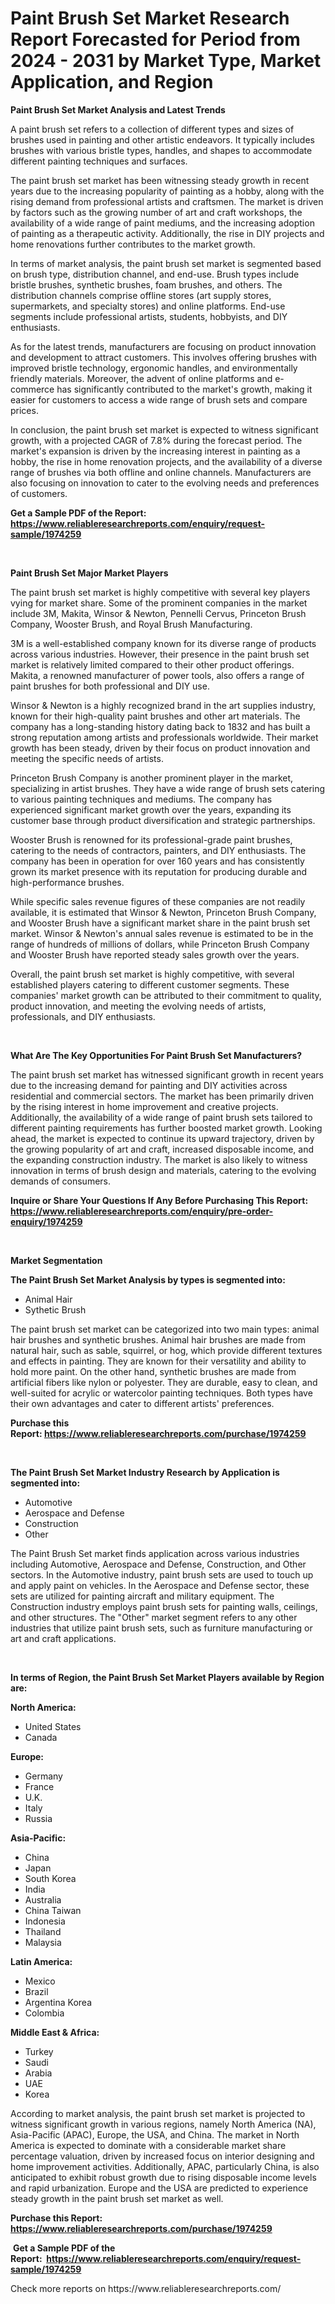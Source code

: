 <p><h1>Paint Brush Set Market Research Report Forecasted for Period from 2024 -  2031 by Market Type, Market Application, and Region</h1></p><p><strong>Paint Brush Set Market Analysis and Latest Trends</strong></p>
<p><p>A paint brush set refers to a collection of different types and sizes of brushes used in painting and other artistic endeavors. It typically includes brushes with various bristle types, handles, and shapes to accommodate different painting techniques and surfaces.</p><p>The paint brush set market has been witnessing steady growth in recent years due to the increasing popularity of painting as a hobby, along with the rising demand from professional artists and craftsmen. The market is driven by factors such as the growing number of art and craft workshops, the availability of a wide range of paint mediums, and the increasing adoption of painting as a therapeutic activity. Additionally, the rise in DIY projects and home renovations further contributes to the market growth.</p><p>In terms of market analysis, the paint brush set market is segmented based on brush type, distribution channel, and end-use. Brush types include bristle brushes, synthetic brushes, foam brushes, and others. The distribution channels comprise offline stores (art supply stores, supermarkets, and specialty stores) and online platforms. End-use segments include professional artists, students, hobbyists, and DIY enthusiasts.</p><p>As for the latest trends, manufacturers are focusing on product innovation and development to attract customers. This involves offering brushes with improved bristle technology, ergonomic handles, and environmentally friendly materials. Moreover, the advent of online platforms and e-commerce has significantly contributed to the market's growth, making it easier for customers to access a wide range of brush sets and compare prices.</p><p>In conclusion, the paint brush set market is expected to witness significant growth, with a projected CAGR of 7.8% during the forecast period. The market's expansion is driven by the increasing interest in painting as a hobby, the rise in home renovation projects, and the availability of a diverse range of brushes via both offline and online channels. Manufacturers are also focusing on innovation to cater to the evolving needs and preferences of customers.</p></p>
<p><strong>Get a Sample PDF of the Report:&nbsp; <a href="https://www.reliableresearchreports.com/enquiry/request-sample/1974259">https://www.reliableresearchreports.com/enquiry/request-sample/1974259</a></strong></p>
<p>&nbsp;</p>
<p><strong>Paint Brush Set Major Market Players</strong></p>
<p><p>The paint brush set market is highly competitive with several key players vying for market share. Some of the prominent companies in the market include 3M, Makita, Winsor & Newton, Pennelli Cervus, Princeton Brush Company, Wooster Brush, and Royal Brush Manufacturing. </p><p>3M is a well-established company known for its diverse range of products across various industries. However, their presence in the paint brush set market is relatively limited compared to their other product offerings. Makita, a renowned manufacturer of power tools, also offers a range of paint brushes for both professional and DIY use.</p><p>Winsor & Newton is a highly recognized brand in the art supplies industry, known for their high-quality paint brushes and other art materials. The company has a long-standing history dating back to 1832 and has built a strong reputation among artists and professionals worldwide. Their market growth has been steady, driven by their focus on product innovation and meeting the specific needs of artists.</p><p>Princeton Brush Company is another prominent player in the market, specializing in artist brushes. They have a wide range of brush sets catering to various painting techniques and mediums. The company has experienced significant market growth over the years, expanding its customer base through product diversification and strategic partnerships.</p><p>Wooster Brush is renowned for its professional-grade paint brushes, catering to the needs of contractors, painters, and DIY enthusiasts. The company has been in operation for over 160 years and has consistently grown its market presence with its reputation for producing durable and high-performance brushes.</p><p>While specific sales revenue figures of these companies are not readily available, it is estimated that Winsor & Newton, Princeton Brush Company, and Wooster Brush have a significant market share in the paint brush set market. Winsor & Newton's annual sales revenue is estimated to be in the range of hundreds of millions of dollars, while Princeton Brush Company and Wooster Brush have reported steady sales growth over the years.</p><p>Overall, the paint brush set market is highly competitive, with several established players catering to different customer segments. These companies' market growth can be attributed to their commitment to quality, product innovation, and meeting the evolving needs of artists, professionals, and DIY enthusiasts.</p></p>
<p>&nbsp;</p>
<p><strong>What Are The Key Opportunities For Paint Brush Set Manufacturers?</strong></p>
<p><p>The paint brush set market has witnessed significant growth in recent years due to the increasing demand for painting and DIY activities across residential and commercial sectors. The market has been primarily driven by the rising interest in home improvement and creative projects. Additionally, the availability of a wide range of paint brush sets tailored to different painting requirements has further boosted market growth. Looking ahead, the market is expected to continue its upward trajectory, driven by the growing popularity of art and craft, increased disposable income, and the expanding construction industry. The market is also likely to witness innovation in terms of brush design and materials, catering to the evolving demands of consumers.</p></p>
<p><strong>Inquire or Share Your Questions If Any Before Purchasing This Report: <a href="https://www.reliableresearchreports.com/enquiry/pre-order-enquiry/1974259">https://www.reliableresearchreports.com/enquiry/pre-order-enquiry/1974259</a></strong></p>
<p>&nbsp;</p>
<p><strong>Market Segmentation</strong></p>
<p><strong>The Paint Brush Set Market Analysis by types is segmented into:</strong></p>
<p><ul><li>Animal Hair</li><li>Sythetic Brush</li></ul></p>
<p><p>The paint brush set market can be categorized into two main types: animal hair brushes and synthetic brushes. Animal hair brushes are made from natural hair, such as sable, squirrel, or hog, which provide different textures and effects in painting. They are known for their versatility and ability to hold more paint. On the other hand, synthetic brushes are made from artificial fibers like nylon or polyester. They are durable, easy to clean, and well-suited for acrylic or watercolor painting techniques. Both types have their own advantages and cater to different artists' preferences.</p></p>
<p><strong>Purchase this Report:&nbsp;<a href="https://www.reliableresearchreports.com/purchase/1974259">https://www.reliableresearchreports.com/purchase/1974259</a></strong></p>
<p>&nbsp;</p>
<p><strong>The Paint Brush Set Market Industry Research by Application is segmented into:</strong></p>
<p><ul><li>Automotive</li><li>Aerospace and Defense</li><li>Construction</li><li>Other</li></ul></p>
<p><p>The Paint Brush Set market finds application across various industries including Automotive, Aerospace and Defense, Construction, and Other sectors. In the Automotive industry, paint brush sets are used to touch up and apply paint on vehicles. In the Aerospace and Defense sector, these sets are utilized for painting aircraft and military equipment. The Construction industry employs paint brush sets for painting walls, ceilings, and other structures. The "Other" market segment refers to any other industries that utilize paint brush sets, such as furniture manufacturing or art and craft applications.</p></p>
<p>&nbsp;</p>
<p><strong>In terms of Region, the Paint Brush Set Market Players available by Region are:</strong></p>
<p>
    <p> <strong> North America: </strong>
        <ul>
            <li>United States</li>
            <li>Canada</li>
        </ul>
        </p> 
    <p> <strong> Europe: </strong>
        <ul>
            <li>Germany</li>
            <li>France</li>
            <li>U.K.</li>
            <li>Italy</li>
            <li>Russia</li>
        </ul>
        </p> 
    <p> <strong> Asia-Pacific: </strong>
        <ul>
            <li>China</li>
            <li>Japan</li>
            <li>South Korea</li>
            <li>India</li>
            <li>Australia</li>
            <li>China Taiwan</li>
            <li>Indonesia</li>
            <li>Thailand</li>
            <li>Malaysia</li>
        </ul>
        </p> 
    <p> <strong> Latin America: </strong>
        <ul>
            <li>Mexico</li>
            <li>Brazil</li>
            <li>Argentina Korea</li>
            <li>Colombia</li>
        </ul>
        </p> 
    <p> <strong> Middle East & Africa: </strong>
        <ul>
            <li>Turkey</li>
            <li>Saudi</li>
            <li>Arabia</li>
            <li>UAE</li>
            <li>Korea</li>
        </ul>
    </p>
    </p>
<p><p>According to market analysis, the paint brush set market is projected to witness significant growth in various regions, namely North America (NA), Asia-Pacific (APAC), Europe, the USA, and China. The market in North America is expected to dominate with a considerable market share percentage valuation, driven by increased focus on interior designing and home improvement activities. Additionally, APAC, particularly China, is also anticipated to exhibit robust growth due to rising disposable income levels and rapid urbanization. Europe and the USA are predicted to experience steady growth in the paint brush set market as well.</p></p>
<p><strong>Purchase this Report: <a href="https://www.reliableresearchreports.com/purchase/1974259">https://www.reliableresearchreports.com/purchase/1974259</a></strong></p>
<p>&nbsp;<strong>Get a Sample PDF of the Report:&nbsp;&nbsp;<a href="https://www.reliableresearchreports.com/enquiry/request-sample/1974259">https://www.reliableresearchreports.com/enquiry/request-sample/1974259</a></strong></p>
<p><strong></strong></p>
<p>Check more reports on https://www.reliableresearchreports.com/</p>
